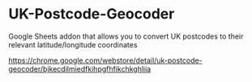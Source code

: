 # UK-Postcode-Geocoder
Google Sheets addon that allows you to convert UK postcodes to their relevant latitude/longitude coordinates

https://chrome.google.com/webstore/detail/uk-postcode-geocoder/bjkecdilmiedfkihpgfhfikchkghliia
